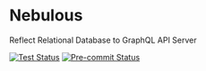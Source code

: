 # Nebulous
Reflect Relational Database to GraphQL API Server


[![Test Status](https://github.com/olirice/nebulous/workflows/Tests/badge.svg)](https://github.com/olirice/nebulous/actions)
[![Pre-commit Status](https://github.com/olirice/nebulous/workflows/pre-commit%20hooks/badge.svg)](https://github.com/olirice/nebulous/actions)
